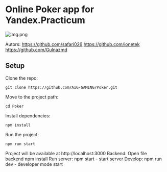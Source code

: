 Online Poker app for Yandex.Practicum
==============================


![img.png](https://oviland.ru/storage/ya-poker.png)

Autors: 
https://github.com/safari026
https://github.com/ionetek
https://github.com/Gulnazmd

Setup
-----
Clone the repo:

    git clone https://github.com/AIG-GAMING/Poker.git

Move to the project path:

    cd Poker

Install dependencies:

    npm install

Run the project:

    npm run start

Project will be available at http://localhost:3000
Backend:
Open file backend
npm install
Run server:
npm  start - start server 
Develop:
npm run dev  - developer mode start
